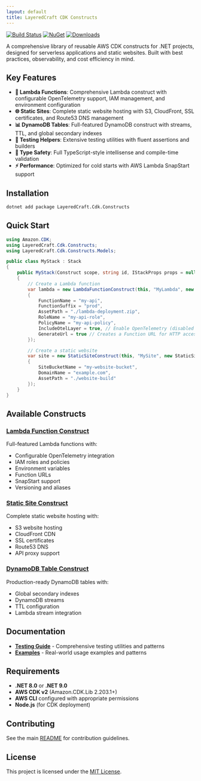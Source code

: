 ```yaml
---
layout: default
title: LayeredCraft CDK Constructs
---
```


[![Build Status](https://github.com/LayeredCraft/cdk-constructs/actions/workflows/build.yaml/badge.svg)](https://github.com/LayeredCraft/cdk-constructs/actions/workflows/build.yaml)
[![NuGet](https://img.shields.io/nuget/v/LayeredCraft.Cdk.Constructs.svg)](https://www.nuget.org/packages/LayeredCraft.Cdk.Constructs/)
[![Downloads](https://img.shields.io/nuget/dt/LayeredCraft.Cdk.Constructs.svg)](https://www.nuget.org/packages/LayeredCraft.Cdk.Constructs/)

A comprehensive library of reusable AWS CDK constructs for .NET projects, designed for serverless applications and static websites. Built with best practices, observability, and cost efficiency in mind.

## Key Features

- **🚀 Lambda Functions**: Comprehensive Lambda construct with configurable OpenTelemetry support, IAM management, and environment configuration
- **🌐 Static Sites**: Complete static website hosting with S3, CloudFront, SSL certificates, and Route53 DNS management
- **📊 DynamoDB Tables**: Full-featured DynamoDB construct with streams, TTL, and global secondary indexes
- **🧪 Testing Helpers**: Extensive testing utilities with fluent assertions and builders
- **📝 Type Safety**: Full TypeScript-style intellisense and compile-time validation
- **⚡ Performance**: Optimized for cold starts with AWS Lambda SnapStart support

## Installation

```bash
dotnet add package LayeredCraft.Cdk.Constructs
```

## Quick Start

```csharp
using Amazon.CDK;
using LayeredCraft.Cdk.Constructs;
using LayeredCraft.Cdk.Constructs.Models;

public class MyStack : Stack
{
    public MyStack(Construct scope, string id, IStackProps props = null) : base(scope, id, props)
    {
        // Create a Lambda function
        var lambda = new LambdaFunctionConstruct(this, "MyLambda", new LambdaFunctionConstructProps
        {
            FunctionName = "my-api",
            FunctionSuffix = "prod",
            AssetPath = "./lambda-deployment.zip",
            RoleName = "my-api-role",
            PolicyName = "my-api-policy",
            IncludeOtelLayer = true, // Enable OpenTelemetry (disabled by default in v2.0+)
            GenerateUrl = true // Creates a Function URL for HTTP access
        });

        // Create a static website
        var site = new StaticSiteConstruct(this, "MySite", new StaticSiteConstructProps
        {
            SiteBucketName = "my-website-bucket",
            DomainName = "example.com",
            AssetPath = "./website-build"
        });
    }
}
```

## Available Constructs

### [Lambda Function Construct](constructs/lambda-function.md)

Full-featured Lambda functions with:

- Configurable OpenTelemetry integration
- IAM roles and policies
- Environment variables
- Function URLs
- SnapStart support
- Versioning and aliases

### [Static Site Construct](constructs/static-site.md)

Complete static website hosting with:

- S3 website hosting
- CloudFront CDN
- SSL certificates
- Route53 DNS
- API proxy support

### [DynamoDB Table Construct](constructs/dynamodb-table.md)

Production-ready DynamoDB tables with:

- Global secondary indexes
- DynamoDB streams
- TTL configuration
- Lambda stream integration

## Documentation

- **[Testing Guide](testing/index.md)** - Comprehensive testing utilities and patterns
- **[Examples](examples/index.md)** - Real-world usage examples and patterns

## Requirements

- **.NET 8.0** or **.NET 9.0**
- **AWS CDK v2** (Amazon.CDK.Lib 2.203.1+)
- **AWS CLI** configured with appropriate permissions
- **Node.js** (for CDK deployment)

## Contributing

See the main [README](https://github.com/LayeredCraft/cdk-constructs#contributing) for contribution guidelines.

## License

This project is licensed under the [MIT License](https://github.com/LayeredCraft/cdk-constructs/blob/main/LICENSE).
